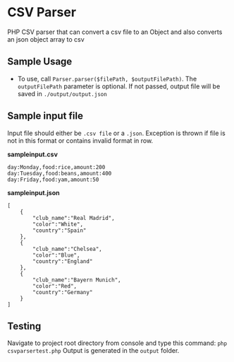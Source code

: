 # CSV Parser
PHP CSV parser that can convert a csv file to an Object and also
converts an json object array to csv

## Sample Usage
* To use, call `Parser.parser($filePath, $outputFilePath)`. The `outputFilePath`
parameter is optional. If not passed, output file will be saved in
`./output/output.json`

## Sample input file
Input file should either be `.csv file` or a `.json`. Exception is thrown if
file is not in this format or contains invalid format in row.

**sampleinput.csv**
```
day:Monday,food:rice,amount:200
day:Tuesday,food:beans,amount:400
day:Friday,food:yam,amount:50
```

**sampleinput.json**
```
[
    {
        "club_name":"Real Madrid",
        "color":"White",
        "country":"Spain"
    },
    {
        "club_name":"Chelsea",
        "color":"Blue",
        "country":"England"
    },
    {
        "club_name":"Bayern Munich",
        "color":"Red",
        "country":"Germany"
    }
]
```

## Testing
Navigate to project root directory from console and type this command:
`php csvparsertest.php`
Output is generated in the `output` folder.
